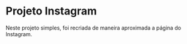 # Projeto Instagram

Neste projeto simples, foi recriada de maneira aproximada a página do Instagram.